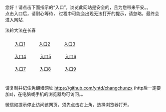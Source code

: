 您好！请点击下面指示的“入口”，浏览此网站是安全的，且为您带来平安。。 <br/>
点击入口后，请耐心等待， 过程中可能会出现无法打开的提示，请忽略，最终会进入网站. </br>

法轮大法在长春<br/>
<div style="padding:10px"><a style="margin:20px" target="_blank" href="https://dnfbks98vh3fa.cloudfront.net/2Qpsp?zqlqvy" id="ccLink1" rel="nofollow">入口1</a> <a target="_blank" style="margin:20px" href="https://d2iv9zk0vnxq9j.cloudfront.net/2Qpsp?jeffunnv" id="ccLink2" rel="nofollow">入口2</a> <a style="margin:20px" target="_blank" href="https://d18v29vcmsok0l.cloudfront.net/2Qpsp?yyipxqqj" id="ccLink3" rel="nofollow">入口3</a></div>

<div style="padding:10px" ><a style="margin:20px" target="_blank" href="https://dnfbks98vh3fa.cloudfront.net/2Qpsp?zqlqvy" id="ccLink4" rel="nofollow">入口4</a> <a style="margin:20px" href="https://d2iv9zk0vnxq9j.cloudfront.net/2Qpsp?jeffunnv" target="_blank" id="ccLink5" rel="nofollow">入口5</a> <a style="margin:20px" href="https://d18v29vcmsok0l.cloudfront.net/2Qpsp?yyipxqqj" target="_blank" id="ccLink6" rel="nofollow">入口6</a></div>

<div style="padding:10px"><a style="margin:20px" target="_blank" href="https://dnfbks98vh3fa.cloudfront.net/2Qpsp?zqlqvy" id="ccLink7" rel="nofollow">入口7</a> <a style="margin:20px" href="https://d2iv9zk0vnxq9j.cloudfront.net/2Qpsp?jeffunnv" target="_blank" id="ccLink8" rel="nofollow">入口8</a> <a style="margin:20px" target="_blank" href="https://d18v29vcmsok0l.cloudfront.net/2Qpsp?yyipxqqj" id="ccLink9" rel="nofollow">入口9</a></div>

<br/>



请复制并记住免翻墙网址 https://github.com/yntd/changchunzx (http后一定要加s)，在电脑或手机的浏览器均可访问。。<br/>

微信如提示停止访问该网页，须先点击右上角，选择浏览器打开。
